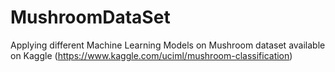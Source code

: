 # MushroomDataSet
Applying different Machine Learning Models on Mushroom dataset available on Kaggle (https://www.kaggle.com/uciml/mushroom-classification) 

